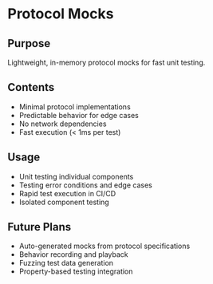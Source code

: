 # Protocol Mocks

## Purpose
Lightweight, in-memory protocol mocks for fast unit testing.

## Contents
- Minimal protocol implementations
- Predictable behavior for edge cases
- No network dependencies
- Fast execution (< 1ms per test)

## Usage
- Unit testing individual components
- Testing error conditions and edge cases
- Rapid test execution in CI/CD
- Isolated component testing

## Future Plans
- Auto-generated mocks from protocol specifications
- Behavior recording and playback
- Fuzzing test data generation
- Property-based testing integration